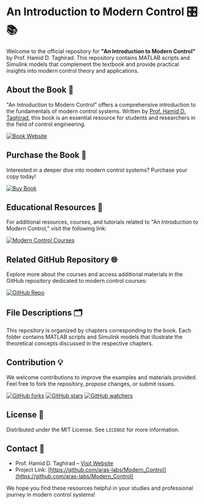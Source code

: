# An Introduction to Modern Control 🎛️📚

Welcome to the official repository for **"An Introduction to Modern Control"** by Prof. Hamid D. Taghirad. This repository contains MATLAB scripts and Simulink models that complement the textbook and provide practical insights into modern control theory and applications.

## About the Book 📖

"An Introduction to Modern Control" offers a comprehensive introduction to the fundamentals of modern control systems. Written by [Prof. Hamid D. Taghirad](https://aras.kntu.ac.ir/taghirad/), this book is an essential resource for students and researchers in the field of control engineering.

[![Book Website](https://img.shields.io/badge/Book_Website-Visit-blue?style=for-the-badge&logo=bookstack)](https://aras.kntu.ac.ir/publications/books/)

## Purchase the Book 🛒

Interested in a deeper dive into modern control systems? Purchase your copy today!

[![Buy Book](https://img.shields.io/badge/Buy_Book-Fidibo-red?style=for-the-badge&logo=amazon)](https://fidibo.com/book/81695-%DA%A9%D8%AA%D8%A7%D8%A8-%D9%85%D9%82%D8%AF%D9%85%D9%87-%D8%A7%DB%8C-%D8%A8%D8%B1-%DA%A9%D9%86%D8%AA%D8%B1%D9%84-%D9%85%D8%AF%D8%B1%D9%86)

## Educational Resources 🏫

For additional resources, courses, and tutorials related to "An Introduction to Modern Control," visit the following link:

[![Modern Control Courses](https://img.shields.io/badge/Modern_Control_Courses-Visit-green?style=for-the-badge&logo=github)](https://aras.kntu.ac.ir/modern-control/)

## Related GitHub Repository 🌐

Explore more about the courses and access additional materials in the GitHub repository dedicated to modern control courses:

[![GitHub Repo](https://img.shields.io/badge/GitHub_Repo-ModernControl2024W-brightgreen?style=for-the-badge&logo=github)](https://github.com/MJAHMADEE/ModernControl2024W)

## File Descriptions 🗂️

This repository is organized by chapters corresponding to the book. Each folder contains MATLAB scripts and Simulink models that illustrate the theoretical concepts discussed in the respective chapters.

## Contribution 💡

We welcome contributions to improve the examples and materials provided. Feel free to fork the repository, propose changes, or submit issues.

[![GitHub forks](https://img.shields.io/github/forks/aras-labs/Modern_Control?style=social&label=Fork)](https://github.com/aras-labs/Modern_Control/fork)
[![GitHub stars](https://img.shields.io/github/stars/aras-labs/Modern_Control?style=social&label=Stars)](https://github.com/aras-labs/Modern_Control/stargazers)
[![GitHub watchers](https://img.shields.io/github/watchers/aras-labs/Modern_Control?style=social&label=Watch)](https://github.com/aras-labs/Modern_Control/watchers)

## License 📜

Distributed under the MIT License. See `LICENSE` for more information.

## Contact 📧

- Prof. Hamid D. Taghirad – [Visit Website](https://aras.kntu.ac.ir/taghirad/)
- Project Link: [https://github.com/aras-labs/Modern_Control](https://github.com/aras-labs/Modern_Control)

We hope you find these resources helpful in your studies and professional journey in modern control systems!
